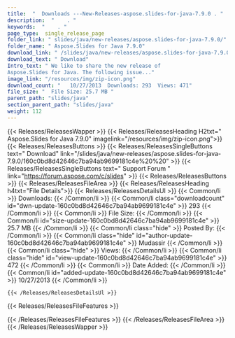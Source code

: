 ```yaml
---
title:  "  Downloads ---New-Releases-aspose.slides-for-java-7.9.0 . " 
description:  "    . " 
keywords:  "    . " 
page_type:  single_release_page
folder_link: " slides/java/new-releases/aspose.slides-for-java-7.9.0/"
folder_name: " Aspose.Slides for Java 7.9.0"
download_link: " /slides/java/new-releases/aspose.slides-for-java-7.9.0/160c0bd8d42646c7ba94ab9699181c4e"
download_text: " Download"
Intro_text: " We like to share the new release of
Aspose.Slides for Java. The following issue..."
image_link: "/resources/img/zip-icon.png"
download_count: "   10/27/2013  Downloads: 293  Views: 471"
file_size: "  File Size: 25.7 MB "
parent_path: "slides/java"
section_parent_path: "slides/java"
weight: 112 
---
```


{{< Releases/ReleasesWapper >}}
  {{< Releases/ReleasesHeading H2txt=" Aspose.Slides for Java 7.9.0" imagelink="/resources/img/zip-icon.png">}}
  {{< Releases/ReleasesButtons >}}
    {{< Releases/ReleasesSingleButtons text=" Download" link="/slides/java/new-releases/aspose.slides-for-java-7.9.0/160c0bd8d42646c7ba94ab9699181c4e%20%20" >}}
    {{< Releases/ReleasesSingleButtons text=" Support Forum " link="https://forum.aspose.com/c/slides" >}}
  {{< Releases/ReleasesButtons >}}
  {{< Releases/ReleasesFileArea >}}
    {{< Releases/ReleasesHeading h4txt="File Details">}}
    {{< Releases/ReleasesDetailsUl >}}
            {{< Common/li  >}} Downloads: {{< /Common/li >}} 
      {{< Common/li class="downloadcount" id="dwn-update-160c0bd8d42646c7ba94ab9699181c4e" >}} 293 {{< /Common/li >}} 
      {{< Common/li  >}} File Size: {{< /Common/li >}} 
      {{< Common/li id="size-update-160c0bd8d42646c7ba94ab9699181c4e" >}} 25.7 MB {{< /Common/li >}} 
      {{< Common/li  class="hide" >}} Posted By: {{< /Common/li >}} 
      {{< Common/li class="hide" id="author-update-160c0bd8d42646c7ba94ab9699181c4e" >}} Mudassir {{< /Common/li >}} 
      {{< Common/li class="hide"  >}} Views: {{< /Common/li >}} 
      {{< Common/li class="hide" id="view-update-160c0bd8d42646c7ba94ab9699181c4e" >}} 472 {{< /Common/li >}} 
      {{< Common/li  >}} Date Added: {{< /Common/li >}} 
      {{< Common/li id="added-update-160c0bd8d42646c7ba94ab9699181c4e" >}} 10/27/2013 {{< /Common/li >}} 

    {{< /Releases/ReleasesDetailsUl >}}

  {{< Releases/ReleasesFileFeatures >}}
      
  {{< /Releases/ReleasesFileFeatures >}}
 {{< /Releases/ReleasesFileArea >}}
{{< /Releases/ReleasesWapper >}}


